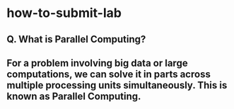 # how-to-submit-lab

## Q. What is Parallel Computing?

## For a problem involving big data or large computations, we can solve it in parts across multiple processing units simultaneously. This is known as Parallel Computing.
